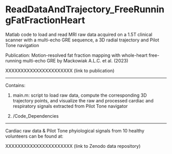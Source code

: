 # ReadDataAndTrajectory_FreeRunningFatFractionHeart
Matlab code to load and read MRI raw data acquired on a 1.5T clinical scanner with a multi-echo GRE sequence, a 3D radial trajectory and Pilot Tone navigation

Publication: Motion-resolved fat fraction mapping with whole-heart free-running multi-echo GRE by Mackowiak A.L.C. et al. (2023)

XXXXXXXXXXXXXXXXXXXXXX (link to publication)

***********************************************************************************************************************************************************************

Contains: 

1) main.m: script to load raw data, compute the corresponding 3D trajectory points, and visualize the raw and processed cardiac and respiratory signals                extracted from Pilot Tone navigator

2) /Code_Dependencies

***********************************************************************************************************************************************************************

Cardiac raw data & Pilot Tone phyiological signals from 10 healthy volunteers can be found at:

XXXXXXXXXXXXXXXXXXXXXX (link to Zenodo data repository)





